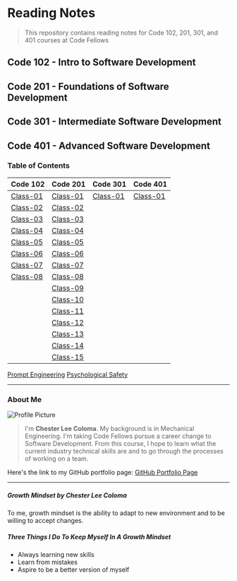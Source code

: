 # Reading Notes
> This repository contains reading notes for Code 102, 201, 301, and 401 courses at Code Fellows

## Code 102 - Intro to Software Development
## Code 201 - Foundations of Software Development
## Code 301 - Intermediate Software Development
## Code 401 - Advanced Software Development

### Table of Contents

| Code 102 | Code 201 | Code 301 | Code 401
| ----------- | ----------- | ----------- | ----------- | 
| [Class-01](./Code-102/class-01.md) | [Class-01](./Code-201/class-01.md) |  [Class-01]() |  [Class-01]() | 
| [Class-02](./Code-102/class-02.md) | [Class-02](./Code-201/class-02.md) |
| [Class-03](./Code-102/class-03.md) | [Class-03](./Code-201/class-03.md) |
| [Class-04](./Code-102/class-04.md) | [Class-04](./Code-201/class-04.md) |
| [Class-05](./Code-102/class-05.md) | [Class-05](./Code-201/class-05.md) |
| [Class-06](./Code-102/class-06.md) | [Class-06](./Code-201/class-06.md) |
| [Class-07](./Code-102/class-07.md) | [Class-07](./Code-201/class-07.md) |
| [Class-08](./Code-102/class-08.md) | [Class-08](./Code-201/class-08.md) |
| | [Class-09](./Code-201/class-09.md) |
| | [Class-10](./Code-201/class-10.md) |
| | [Class-11](./Code-201/class-11.md) |
| | [Class-12](./Code-201/class-12.md) |
| | [Class-13](./Code-201/class-13.md) |
| | [Class-14](./Code-201/class-14.md) |
| | [Class-15](./Code-201/class-15.md) |

[Prompt Engineering](prompt-engineering.md)
[Psychological Safety](psychological-safety.md)

---

### About Me
![Profile Picture](https://avatars.githubusercontent.com/u/104961833?s=400&u=842fa7c8bb9c0fbfcf956655c2b13dff928e128d&v=4)
> I'm **Chester Lee Coloma**. My background is in Mechanical Engineering. I'm taking Code Fellows pursue a career change to Software Development. From this course, I hope to learn what the current industry technical skills are and to go through the processes of working on a team.

Here's the link to my GitHub portfolio page:
[GitHub Portfolio Page](https://github.com/cleecoloma)

---

##### Growth Mindset by Chester Lee Coloma
To me, growth mindset is the ability to adapt to new environment and to be willing to accept changes.

##### Three Things I Do To Keep Myself In A Growth Mindset
* Always learning new skills
* Learn from mistakes
* Aspire to be a better version of myself
